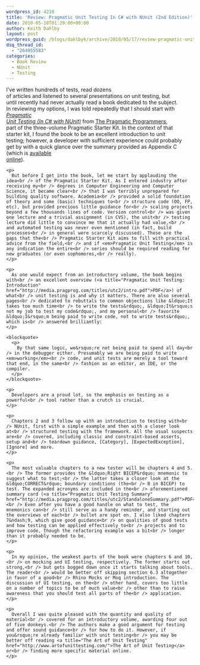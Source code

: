 ```yaml
---
wordpress_id: 4210
title: 'Review: Pragmatic Unit Testing In C# with NUnit (2nd Edition)'
date: 2010-05-18T01:29:00+00:00
author: Keith Dahlby
layout: post
wordpress_guid: /blogs/dahlbyk/archive/2010/05/17/review-pragmatic-unit-testing-in-c-with-nunit-2nd-edition.aspx
dsq_thread_id:
  - "264955583"
categories:
  - Book Review
  - NUnit
  - Testing
---
```

<div class="content">
  <div class="snap_preview">
    <p>
      I&rsquo;ve written hundreds of tests, read dozens<br /> of articles and listened to several presentations on unit testing, but<br /> until recently had never actually read a book dedicated to the subject.<br /> In reviewing my options, I was told repeatedly that I should start with <em><a title="Pragmatic Unit Testing in C# with NUnit, 2nd Edition" href="http://pragprog.com/titles/utc2/pragmatic-unit-testing-in-c-with-nunit">Pragmatic<br /> Unit Testing (In C# with NUnit)</a></em> from <a title="The Pragmatic 
Bookshelf" href="http://pragprog.com/">The Pragmatic Programmers</a>,<br /> part of the three-volume Pragmatic Starter Kit. In the context of that<br /> starter kit, I found the book to be an excellent introduction to unit<br /> testing; however, a developer with sufficient experience could probably<br /> get by with a quick glance over the summary provided as Appendix C<br /> (which is <a title="Pragmatic Unit Testing Summary" href="http://media.pragprog.com/titles/utc2/StandaloneSummary.pdf">available<br /> online</a>).
    </p>
    
    <p>
      But before I get into the book, let me start by applauding the idea<br /> of the Pragmatic Starter Kit. As I entered industry after receiving my<br /> degrees in Computer Engineering and Computer Science, it became clear<br /> that I was terribly unprepared for building quality software. Academia<br /> provided a solid foundation of theory and some (basic) techniques to<br /> structure code (OO, FP, etc), but provided precious little guidance for<br /> scaling projects beyond a few thousands lines of code. Version control<br /> was given one lecture and a trivial assignment (in CVS), the unit<br /> testing lecture did little to convince me that it actually had value,<br /> and automated testing was never even mentioned (in fact, build processes<br /> in general were scarcely discussed). These are the gaps that the<br /> Pragmatic Starter Kit aims to fill with practical advice from the field,<br /> and if <em>Pragmatic Unit Testing</em> is any indication the entire<br /> series should be required reading for new graduates (or even sophomores,<br /> really).
    </p>
    
    <p>
      As one would expect from an introductory volume, the book begins with<br /> an excellent overview (<a title="Pragmatic Unit Testing: Introduction" href="http://media.pragprog.com/titles/utc2/intro.pdf">PDF</a>) of what<br /> unit testing is and why it matters. There are also several pages<br /> dedicated to rebuttals to common objections like &ldquo;It takes too much time<br /> to write the tests&rdquo;, &ldquo;It&rsquo;s not my job to test my code&rdquo;, and my personal<br /> favorite &ldquo;I&rsquo;m being paid to write code, not to write tests&rdquo;, which is<br /> answered brilliantly:
    </p>
    
    <blockquote>
      <p>
        By that same logic, we&rsquo;re not being paid to spend all day<br /> in the debugger either. Presumably we are being paid to write <em>working</em><br /> code, and unit tests are merely a tool toward that end, in the same<br /> fashion as an editor, an IDE, or the compiler.
      </p>
    </blockquote>
    
    <p>
      Developers are a proud lot, so the emphasis on testing as a powerful<br /> tool rather than a crutch is crucial.
    </p>
    
    <p>
      Chapters 2 and 3 follow up with an introduction to testing with<br /> NUnit, first with a simple example and then with a closer look at<br /> structured testing with the framework. All the usual suspects are<br /> covered, including classic and constraint-based asserts, setup and<br /> teardown guidance, [Category], [ExpectedException], [Ignore] and more.
    </p>
    
    <p>
      The most valuable chapters to a new tester will be chapters 4 and 5.<br /> The former provides the &ldquo;Right BICEP&rdquo; mnemonic to suggest what to test;<br /> the latter takes a closer look at the &ldquo;CORRECT&rdquo; boundary conditions (the<br /> B in BICEP) to test. The expanded acronyms are included in the<br /> aforementioned summary card (<a title="Pragmatic Unit Testing Summary" href="http://media.pragprog.com/titles/utc2/StandaloneSummary.pdf">PDF</a>).<br /> Even after you have a good handle on what to test, the mnemonics can<br /> still serve as a handy reminder, and starting out the overviews of each<br /> bullet are spot on. I also liked chapters 7&ndash;9, which give good guidance<br /> on qualities of good tests and how testing can be applied effectively to<br /> projects and to improve code, though the refactoring example was a bit<br /> longer than it probably needed to be.
    </p>
    
    <p>
      In my opinion, the weakest parts of the book were chapters 6 and 10,<br /> on mocking and UI testing, respectively. The former starts out strong,<br /> but gets bogged down once it starts talking about tools. The reader<br /> would be better off skipping section 6.3 altogether in favor of a good<br /> Rhino Mocks or Moq introduction. The discussion of UI testing, on the<br /> other hand, covers too little on a number of topics to be of much value<br /> other than to raise awareness that you should test all parts of the<br /> application.
    </p>
    
    <p>
      Overall I was quite pleased with the quantity and quality of material<br /> covered for an introductory volume, awarding four out of five donkeys.<br /> The authors make a good argument for testing and offer sound guidance<br /> for how to do it. However, if you&rsquo;re already familiar with unit testing<br /> you may be better off reading <a title="The Art of Unit Testing" href="http://www.artofunittesting.com/">The Art of Unit Testing</a> or<br /> finding more specific material online.
    </p>
  </div>
</div>
